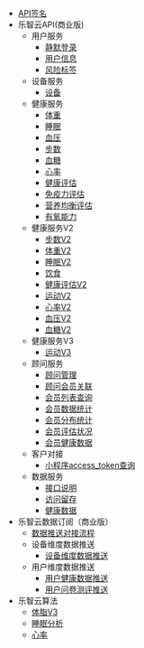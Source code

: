 
- [API签名](/develop-cloud/api/sign)
- 乐智云API(商业版)
   - 用户服务
      - [静默登录](/develop-cloud/user/login)
      - [用户信息](/develop-cloud/user/info)
      - [风险标签](/develop-cloud/user/label)
   - 设备服务
      - [设备](/develop-cloud/health/device)
   - 健康服务
      - [体重](/develop-cloud/health/weight)
      - [睡眠](/develop-cloud/health/sleep)
      - [血压](/develop-cloud/health/bloodpressure)
      - [步数](/develop-cloud/health/step)
      - [血糖](/develop-cloud/health/bloodsugar)
      - [心率](/develop-cloud/health/heartrate)
      - [健康评估](/develop-cloud/health/estimate)
      - [免疫力评估](/develop-cloud/v1/health/immune)
      - [营养均衡评估](/develop-cloud/v1/health/nutritionEval)
      - [有氧能力](/develop-cloud/v1/health/aerobics)
   - 健康服务V2
      - [步数V2](/develop-cloud/v2/health/step)
      - [体重V2](/develop-cloud/v2/health/weight)
      - [睡眠V2](/develop-cloud/v2/health/sleep)
      - [饮食](develop-cloud/v2/health/diet)
      - [健康评估V2](/develop-cloud/v2/health/estimate)
      - [运动V2](/develop-cloud/v2/health/exercise)
      - [心率V2](/develop-cloud/v2/health/heartrate)
      - [血压V2](/develop-cloud/v2/health/bp)
      - [血糖V2](/develop-cloud/v2/health/bs)
   - 健康服务V3
      - [运动V3](/develop-cloud/v3/health/exercise)
   - 顾问服务
      - [顾问管理](/develop-cloud/counselor/manage)
      - [顾问会员关联](/develop-cloud/counselor/relation)
      - [会员列表查询](/develop-cloud/counselor/list)
      - [会员数据统计](/develop-cloud/counselor/data)
      - [会员分布统计](/develop-cloud/counselor/distribute)
      - [会员评估状况](/develop-cloud/counselor/evaluation)
      - [会员健康数据](/develop-cloud/counselor/healthdata)
   - 客户对接
      - [小程序access_token查询](/develop-cloud/dock/token)
   - 数据服务
      - [接口说明](/develop-cloud/data/explain)
      - [访问留存](/develop-cloud/data/retention)
      - [健康数据](/develop-cloud/data/health)
- 乐智云数据订阅（商业版）
   - [数据推送对接流程](/develop-cloud/datapush/common)
   - 设备维度数据推送
      - [设备维度数据推送](/develop-cloud/datapush/device/healthdata)
   - 用户维度数据推送
      - [用户健康数据推送](/develop-cloud/datapush/user/healthdata)
      - [用户问卷测评推送](/develop-cloud/datapush/questionnaire)
- 乐智云算法
   - [体脂V3](/develop-cloud/algorithm/fat/v3)
   - [睡眠分析](/develop-cloud/algorithm/sleep)
   - [心率](/develop-cloud/algorithm/heartrate)


